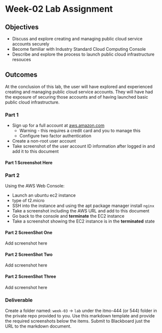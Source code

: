 # Week-02 Lab Assignment

## Objectives

* Discuss and explore creating and managing public cloud service accounts securely
* Become familiar with Industry Standard Cloud Computing Console
* Describe and explore the process to launch public cloud infrastructure resouces

## Outcomes

At the conclusion of this lab, the user will have explored and experienced creating and managing public cloud service accounts. They will have had the exposure of securing those accounts and of having launched basic public cloud infrastructure.

### Part 1

* Sign up for a full account at [aws.amazon.com](https://aws.amazon.com/ "AWS signup")
  * Warning - this requires a credit card and you to manage this
  * Configure two factor authentication
* Create a non-root user account
* Take screenshot of the user account ID information after logged in and add it to this document

#### Part 1 Screenshot Here

### Part 2

Using the AWS Web Console:

* Launch an ubuntu ec2 instance
* type of t2.micro
* SSH into the instance and using the apt package manager install `nginx`
* Take a screenshot including the AWS URL and add to this document
* Go back to the console and **terminate** the EC2 instance
* Take a screenshot showing the EC2 instance is in the **terminated** state

#### Part 2 ScreenShot One

Add screenshot here

#### Part 2 ScreenShot Two

Add screenshot here

#### Part 2 ScreenShot Three

Add screenshot here

### Deliverable

Create a folder named: `week-03` -> `lab` under the itmo-444 (or 544) folder in the private repo provided to you. Use this markdown template and provide the required screenshots below the items. Submit to Blackboard just the URL to the markdown document.
